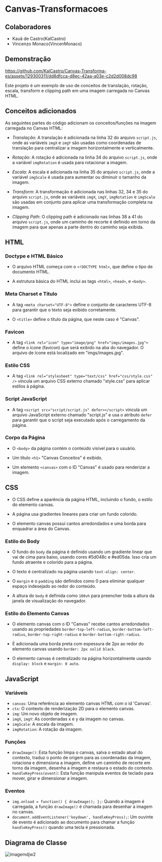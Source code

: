 # Canvas-Transformacoes

## Colaboradores

- Kauã de Castro(KalCastro)
- Vincenzo Monaco(VincenMonaco)

## Demonstração


https://github.com/KalCastro/Canvas-Transforma-es/assets/129300311/dd8dfcca-d8ec-42aa-a03e-c2d2d008dc98


Este projeto é um exemplo de uso de conceitos de translação, rotação, escala, transform e clipping path em uma imagem carregada no Canvas HTML. 

## Conceitos adicionados

As seguintes partes do código adicionam os conceitos/funções na imagem carregada no Canvas HTML:

- *Translação*: A translação é adicionada na linha 32 do arquivo `script.js`, onde as variáveis `imgX` e `imgY` são usadas como coordenadas de translação para centralizar a imagem horizontalmente e verticalmente.

- *Rotação*: A rotação é adicionada na linha 34 do arquivo `script.js`, onde a variável `imgRotation` é usada para rotacionar a imagem.

- *Escala*: A escala é adicionada na linha 35 do arquivo `script.js`, onde a variável `imgScale` é usada para aumentar ou diminuir o tamanho da imagem.

- *Transform*: A transformação é adicionada nas linhas 32, 34 e 35 do arquivo `script.js`, onde as variáveis `imgX`, `imgY`, `imgRotation` e `imgScale` são usadas em conjunto para aplicar uma transformação completa na imagem.

- *Clipping Path*: O clipping path é adicionado nas linhas 38 a 41 do arquivo `script.js`, onde um caminho de recorte é definido em torno da imagem para que apenas a parte dentro do caminho seja exibida.

## HTML

### Doctype e HTML Básico

- O arquivo HTML começa com o `<!DOCTYPE html>`, que define o tipo de documento HTML.

- A estrutura básica do HTML inclui as tags `<html>`, `<head>`, e `<body>`.

### Meta Charset e Título

- A tag `<meta charset="UTF-8">` define o conjunto de caracteres UTF-8 para garantir que o texto seja exibido corretamente.

- O `<title>` define o título da página, que neste caso é "Canvas".

### Favicon

- A tag `<link rel="icon" type="image/png" href="imgs/images.jpg">` define o ícone (favicon) que será exibido na aba do navegador. O arquivo de ícone está localizado em "imgs/images.jpg".

### Estilo CSS

- A tag `<link rel="stylesheet" type="text/css" href="css/style.css" />` vincula um arquivo CSS externo chamado "style.css" para aplicar estilos à página.

### Script JavaScript

- A tag `<script src="script/script.js" defer></script>` vincula um arquivo JavaScript externo chamado "script.js" e usa o atributo `defer` para garantir que o script seja executado após o carregamento da página.

### Corpo da Página

- O `<body>` da página contém o conteúdo visível para o usuário.

- Um título `<h1>` "Canvas Conceitos" é exibido.

- Um elemento `<canvas>` com o ID "Canvas" é usado para renderizar a imagem.

## CSS

- O CSS define a aparência da página HTML, incluindo o fundo, o estilo do elemento canvas.

- A página usa gradientes lineares para criar um fundo colorido.

- O elemento canvas possui cantos arredondados e uma borda para enquadrar a área do Canvas.

### Estilo do Body

- O fundo do `body` da página é definido usando um gradiente linear que vai de cima para baixo, usando cores #5d048c e #ed05da. Isso cria um fundo atraente e colorido para a página.

- O texto é centralizado na página usando `text-align: center`.

- O `margin` e o `padding` são definidos como 0 para eliminar qualquer espaço indesejado ao redor do conteúdo.

- A altura do `body` é definida como `100vh` para preencher toda a altura da janela de visualização do navegador.

### Estilo do Elemento Canvas

- O elemento canvas com o ID "Canvas" recebe cantos arredondados usando as propriedades `border-top-left-radius`, `border-bottom-left-radius`, `border-top-right-radius` e `border-bottom-right-radius`.

- É adicionada uma borda preta com espessura de 2px ao redor do elemento canvas usando `border: 2px solid black`.

- O elemento canvas é centralizado na página horizontalmente usando `display: block` e `margin: 0 auto`.

## JavaScript
### Variáveis
- `canvas`: Uma referência ao elemento canvas HTML com o id 'Canvas'.
- `ctx`: O contexto de renderização 2D para o elemento canvas.
- `img`: Um novo objeto de imagem.
- `imgX`, `imgY`: As coordenadas x e y da imagem no canvas.
- `imgScale`: A escala da imagem.
- `imgRotation`: A rotação da imagem.

### Funções
- `drawImage()`: Esta função limpa o canvas, salva o estado atual do contexto, traduz o ponto de origem para as coordenadas da imagem, rotaciona e dimensiona a imagem, define um caminho de recorte em torno da imagem, desenha a imagem e restaura o estado do contexto.
- `handleKeyPress(event)`: Esta função manipula eventos de teclado para mover, girar e dimensionar a imagem.

### Eventos
- `img.onload = function() { drawImage(); };`: Quando a imagem é carregada, a função `drawImage()` é chamada para desenhar a imagem no canvas.
- `document.addEventListener('keydown', handleKeyPress);`: Um ouvinte de evento é adicionado ao documento para chamar a função `handleKeyPress()` quando uma tecla é pressionada.

## Diagrama de Classe


![imagemdjw2](https://github.com/KalCastro/Canvas-Transforma-es/assets/129300311/d10916eb-9b8f-4210-9641-fb39a3d03250)
